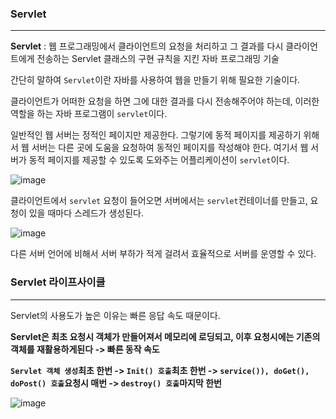 ### Servlet

---

**Servlet** : 웹 프로그래밍에서 클라이언트의 요청을 처리하고 그 결과를 다시 클라이언트에게 전송하는 Servlet 클래스의 구현 규칙을 지킨 자바 프로그래밍 기술

간단히 말하여 `Servlet`이란 자바를 사용하여 웹을 만들기 위해 필요한 기술이다. 

클라이언트가 어떠한 요청을 하면 그에 대한 결과를 다시 전송해주어야 하는데, 이러한 역할을 하는 자바 프로그램이 `servlet`이다.

일반적인 웹 서버는 정적인 페이지만 제공한다. 그렇기에 동적 페이지를 제공하기 위해서 웹 서버는 다른 곳에 도움을 요청하여 동적인 페이지를 작성해야 한다. 여기서 웹 서버가 동적 페이지를 제공할 수 있도록 도와주는 어플리케이션이 `servlet`이다.

![image](https://user-images.githubusercontent.com/33051018/74113169-e2a0bb80-4be5-11ea-8307-40c644c9bee0.png)

클라이언트에서 `servlet` 요청이 들어오면 서버에서는 `servlet`컨테이너를 만들고, 요청이 있을 때마다 스레드가 생성된다.

![image](https://user-images.githubusercontent.com/33051018/74116352-8abe8080-4bf6-11ea-8092-5eff968987a4.png)

다른 서버 언어에 비해서 서버 부하가 적게 걸려서 효율적으로 서버를 운영할 수 있다.



### Servlet 라이프사이클

---

Servlet의 사용도가 높은 이유는 빠른 응답 속도 때문이다.

**Servlet은 최초 요청시 객체가 만들어져서 메모리에 로딩되고, 이후 요청시에는 기존의 객체를 재활용하게된다 -> 빠른 동작 속도**

**`Servlet 객체 생성`최초 한번 -> `Init() 호출`최초 한번 -> `service()), doGet(), doPost() 호출`요청시 매번 -> `destroy() 호출`마지막 한번** 

![image](https://user-images.githubusercontent.com/33051018/74116719-2b617000-4bf8-11ea-88ca-fcc43ed75c8e.png)